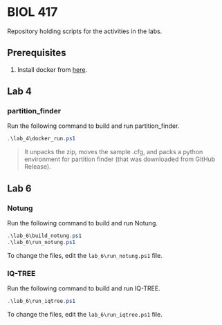 # BIOL 417
Repository holding scripts for the activities in the labs.

## Prerequisites
1. Install docker from [here](https://docs.docker.com/get-docker/).

## Lab 4
### partition_finder
Run the following command to build and run partition_finder.
```ps1
.\lab_4\docker_run.ps1
```
> It unpacks the zip, moves the sample .cfg, and packs a python environment for partition finder (that was downloaded from GitHub Release).

## Lab 6

### Notung
Run the following command to build and run Notung.
```ps1
.\lab_6\build_notung.ps1
.\lab_6\run_notung.ps1
```
To change the files, edit the `lab_6\run_notung.ps1` file.

### IQ-TREE
Run the following command to build and run IQ-TREE.
```ps1
.\lab_6\run_iqtree.ps1
```
To change the files, edit the `lab_6\run_iqtree.ps1` file.
